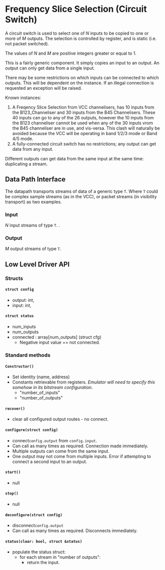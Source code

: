 # Frequency Slice Selection (Circuit Switch)

A circuit switch is used to select one of $N$ inputs to be copied to one or more of $M$ outputs. The selection is controlled by register, and is static (i.e. not packet switched).

The values of $N$ and $M$ are positive integers greater or equal to 1.

This is a fairly generic component. It simply copies an input to an output. An output can only get data from a single input.

There may be some restrictions on which inputs can be connected to which outputs. This will be dependent on the instance. If an illegal connection is requested an exception will be raised.

Known instances:
  1. A Freqency Slice Selection from VCC channelisers, has 10 inputs from the B123_Channeliser and 30 inputs from the B45 Channelisers. These 40 inputs can go to any of the 26 outputs, however the 10 inputs from the B123 channeliser cannot be used when any of the 30 inputs vrom the B45 channeliser are in use, and vis-versa. This clash will naturally be avoided because the VCC will be operating in band 1/2/3 mode or Band 4/5 mode.
  2. A fully-connected circuit switch has no restrictions; any output can get data from any input. 

Different outputs can get data from the same input at the same time: duplicating a stream.

## Data Path Interface
The datapath transports streams of data of a generic type `T`. 
Where `T` could be complex sample streams (as in the VCC), or packet streams (in visibility transport) as two examples.

### Input
$N$ input streams of type `T`.
.
### Output
$M$ output streams of type `T`.

## Low Level Driver API
### Structs
#### `struct config`
- output: int, 
- input: int,

#### `struct status`
- num_inputs
- num_outputs
- connected : array\[num_outputs\] (struct cfg)
  - Negative input value == not connected.

### Standard methods
#### `Constructor()`
- Set identity (name, address)
- Constants retrievable from registers. _Emulator will need to specify this somehow in its bitstream configuration_.
  - "number_of_inputs"
  - "number_of_outputs"

#### `recover()`
- clear all configured output routes - no connect.

#### `configure(struct config)`
- connect`config.output` from `config.input`.
- Can call as many times as required. Connection made immediately.
- Multiple outputs can come from the same input. 
- One output may not come from multiple inputs. Error if attempting to connect a second input to an output.

#### `start()`
- null

#### `stop()`
- null

#### `deconfigure(struct config)`
- disconnect`config.output`
- Can call as many times as required. Disconnects immediately.

#### `status(clear: bool, struct &status)`
- populate the status struct:
  - for each stream in "number of outputs":
    - return the input.